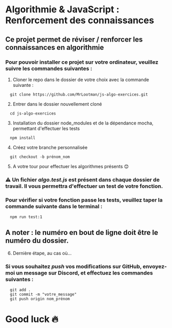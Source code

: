 # Algorithmie & JavaScript : Renforcement des connaissances

## Ce projet permet de réviser / renforcer les connaissances en algorithmie

### Pour pouvoir installer ce projet sur votre ordinateur, veuillez suivre les commandes suivantes :

1. Cloner le repo dans le dossier de votre choix avec la commande suivante :
```
  git clone https://github.com/MrLootman/js-algo-exercices.git
```

2. Entrer dans le dossier nouvellement cloné 
```
  cd js-algo-exercices
```

3. Installation du dossier node_modules et de la dépendance mocha, permettant d'effectuer les tests

```
  npm install
```

4. Créez votre branche personnalisée

```
  git checkout -b prénom_nom
```

5. A votre tour pour effectuer les algorithmes présents 😊

### ⚠️ Un fichier *algo.test.js* est présent dans chaque dossier de travail. Il vous permettra d'effectuer un test de votre fonction.

### Pour vérifier si votre fonction passe les tests, veuillez taper la commande suivante dans le terminal :

```
  npm run test:1
```

## A noter : le numéro en bout de ligne **doit être le numéro du dossier**.

6. Dernière étape, au cas où...

### Si vous souhaitez *push* vos modifications sur GitHub, envoyez-moi un message sur Discord, et effectuez les commandes suivantes :

```
  git add .
  git commit -m "votre_message"
  git push origin nom_prénom
```

# Good luck 🔥